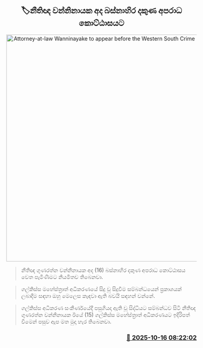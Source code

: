 <p align='center'><b><h2 align='center' title='Attorney-at-law Wanninayake to appear before the Western South Crime Division today'>🏷නීතිඥ වන්නිනායක අද බස්නාහිර දකුණ අපරාධ කොට්ඨාසයට</h2></b></p>
<p align='center'><img src='https://helakuru.sgp1.cdn.digitaloceanspaces.com/esana/images/lib/gunarathne-wanninayake-archived.jpg' width='600' alt='Attorney-at-law Wanninayake to appear before the Western South Crime Division today'></p>

> නීතිඥ ගුණරත්න වන්නිනායක අද (16) බස්නාහිර දකුණ අපරාධ කොට්ඨාසය වෙත පැමිණීමට නියමිතව තිබෙනවා.

> ගල්කිස්ස මහේස්ත්‍රාත් අධිකරණයේ සිදු වූ සිදුවීම සම්බන්ධයෙන් ප්‍රකාශයක් ලබාදීම සඳහා ඔහු මෙලෙස කැඳවා ඇති බවයි සඳහන් වන්නේ.

> ගල්කිස්ස අධිකරණ සංකීර්ණයේදී පසුගියදා ඇති වූ සිද්ධියට සම්බන්ධව සිටි නීතිඥ ගුණරත්න වන්නිනායක ඊයේ (15) ගල්කිස්ස මහේස්ත්‍රාත් අධිකරණයට ඉදිරිපත් වීමෙන් පසුව ඇප මත මුදා හැර තිබෙනවා.



<h3 align='right'><a href='https://www.helakuru.lk/esana/p/114539/'>📅 2025-10-16 08:22:02</a></h3>

